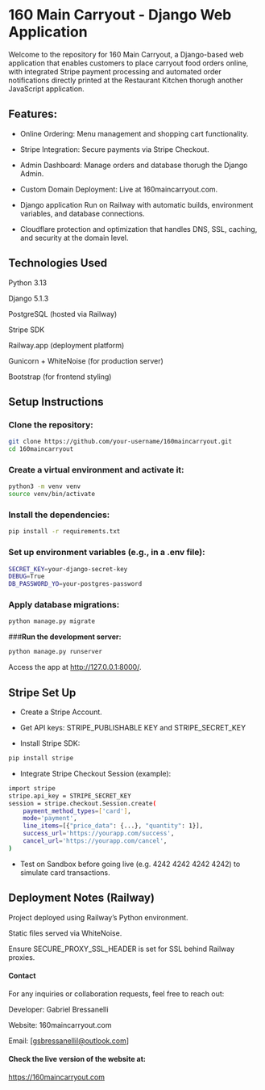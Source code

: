 # **160 Main Carryout - Django Web Application**

Welcome to the repository for 160 Main Carryout, a Django-based web application that enables customers to place carryout food orders online, with integrated Stripe payment processing and automated order notifications directly printed at the Restaurant Kitchen thorugh another JavaScript application.

## **Features:**

- Online Ordering: Menu management and shopping cart functionality.

- Stripe Integration: Secure payments via Stripe Checkout.

- Admin Dashboard: Manage orders and database thorugh the Django Admin.

- Custom Domain Deployment: Live at 160maincarryout.com.

- Django application Run on Railway with automatic builds, environment variables, and database connections.

- Cloudflare protection and optimization that handles DNS, SSL, caching, and security at the domain level.

## **Technologies Used**

Python 3.13

Django 5.1.3

PostgreSQL (hosted via Railway)

Stripe SDK

Railway.app (deployment platform)

Gunicorn + WhiteNoise (for production server)

Bootstrap (for frontend styling)


## **Setup Instructions**

### **Clone the repository:**
```bash
git clone https://github.com/your-username/160maincarryout.git
cd 160maincarryout
```
### **Create a virtual environment and activate it:**
```bash
python3 -m venv venv
source venv/bin/activate
```
### **Install the dependencies:**
```bash
pip install -r requirements.txt
```
### **Set up environment variables (e.g., in a .env file):**
```bash
SECRET_KEY=your-django-secret-key
DEBUG=True
DB_PASSWORD_YO=your-postgres-password
```
### **Apply database migrations:**
```bash
python manage.py migrate
```
###**Run the development server:**
```bash
python manage.py runserver
```
Access the app at http://127.0.0.1:8000/.

## **Stripe Set Up**

- Create a Stripe Account.

- Get API keys: STRIPE_PUBLISHABLE KEY and STRIPE_SECRET_KEY

- Install Stripe SDK:
```bash
pip install stripe
```

- Integrate Stripe Checkout Session (example):
```bash
import stripe
stripe.api_key = STRIPE_SECRET_KEY
session = stripe.checkout.Session.create(
    payment_method_types=['card'],
    mode='payment',
    line_items=[{"price_data": {...}, "quantity": 1}],
    success_url='https://yourapp.com/success',
    cancel_url='https://yourapp.com/cancel',
)
```
- Test on Sandbox before going live (e.g. 4242 4242 4242 4242) to simulate card transactions.

## **Deployment Notes (Railway)**

Project deployed using Railway’s Python environment.

Static files served via WhiteNoise.

Ensure SECURE_PROXY_SSL_HEADER is set for SSL behind Railway proxies.

#### **Contact**

For any inquiries or collaboration requests, feel free to reach out:

Developer: Gabriel Bressanelli

Website: 160maincarryout.com

Email: [gsbressanellil@outlook.com]

#### **Check the live version of the website at:**
https://160maincarryout.com
